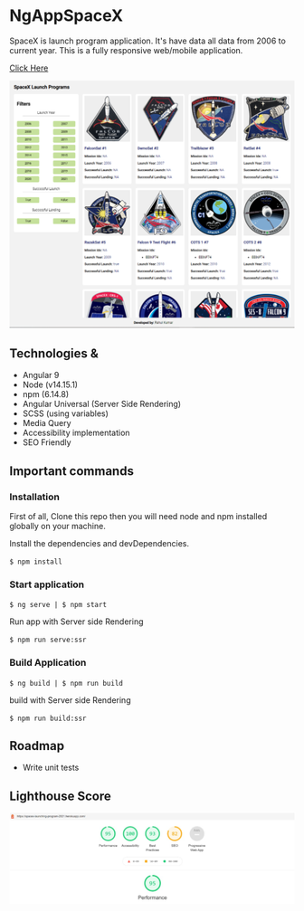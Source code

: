 # NgAppSpaceX

SpaceX is launch program application. It's have data all data from 2006 to current year. This is a fully responsive web/mobile application.

[Click Here](https://spacex-launching-program-2021.herokuapp.com/)

![alt text](https://github.com/it-dreams/NgApp-SpaceX/blob/master/src/assets/img/spacex-launching-program.PNG)

## Technologies & 

* Angular 9
* Node (v14.15.1)
* npm (6.14.8)
* Angular Universal (Server Side Rendering)
* SCSS (using variables)
* Media Query
* Accessibility implementation 
* SEO Friendly 

## Important commands

### Installation
First of all, Clone this repo then you will need node and npm installed globally on your machine.

Install the dependencies and devDependencies.

`$ npm install`

### Start application

`$ ng serve | $ npm start`

Run app with Server side Rendering

`$ npm run serve:ssr`


### Build Application

`$ ng build | $ npm run build`

build with Server side Rendering

`$ npm run build:ssr`


## Roadmap

* Write unit tests


## Lighthouse Score

![alt text](https://github.com/it-dreams/NgApp-SpaceX/blob/master/src/assets/img/performance.PNG)

